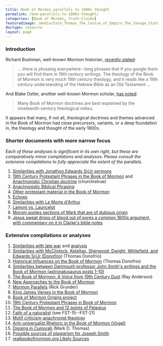 ```yaml
---
title: Book of Mormon parallels to 1800s thought
permalink: /bom-parallels-to-1800s-thought/
categories: [Book of Mormon, Truth-Claims]
featuredimage: /media/Cole_Thomas_The_Course_of_Empire_The_Savage_State_1836.smaller.jpg
doctype: resource
layout: page
---
```


### Introduction

Richard Bushman, well-known Mormon historian, [recently stated](https://docs.google.com/viewer?url=https://github.com/faenrandir/a_careful_examination/raw/49dfa3ec8b053e283fcd0643764907e3ccdf112c/documents/book_of_mormon/richard_bushman_on_nineteenth_century_theology_in_bom.pdf):

> ... there is phrasing everywhere--long phrases that if you google them you will find them in 19th century writings.  The theology of the Book of Mormon is very much 19th century theology, and it reads like a 19th century understanding of the Hebrew Bible as an Old Testament ...

And Blake Ostler, another well-known Mormon scholar, [has noted](https://www.dialoguejournal.com/wp-content/uploads/sbi/articles/Dialogue_V20N01_68.pdf):

> Many Book of Mormon doctrines are best explained by the nineteenth-century theological milieu.

It appears that many, if not all, theological doctrines and themes advanced in the Book of Mormon had close precursors, variants, or a deep foundation in, the theology and thought of the early 1800s.

### Shorter documents with more narrow focus

*Each of these analyses is significant in its own right, but these are comparatively minor compilations and analyses.  Please consult the extensive compilations to fully appreciate the _extent_ of the parallels.*

1. [Similarities with Jonathon Edwards Sr/Jr sermons](https://imgur.com/a/q2AcO)
1. [19th Century Protestant Phrases in the Book of Mormon](https://wheatandtares.org/2017/11/08/19th-century-protestant-phrases-in-the-book-of-mormon/) and [Anachronistic Christian doctrine](http://www.churchistrue.com/blog/anachronistic-christian-doctrine-in-book-of-mormon/) (churchistrue)
1. [Anachronistic Biblical Phrasing](https://www.reddit.com/r/exmormon/comments/1q1tmt/a_couple_more_anachronistic_quotations_in_the/)
1. [Other protestant material in the Book of Mormon](https://www.reddit.com/r/mormon/comments/3uvrl5/nineteenthcentury_protestant_material_in_the_book/)
1. [Echoes](https://faenrandir.github.io/a_careful_examination/documents/book_of_mormon/echoes/echoes_of_1800s.pdf)
1. [Similarities with Le Morte d'Arthur](https://www.reddit.com/r/exmormon/comments/5aresk/you_can_add_le_morte_darthur_to_that_list_of/)
1. [Lamoni vs. Launcelot](https://www.reddit.com/r/exmormon/comments/71uqbc/lamoni_vs_launcelot/)
1. [Moroni quotes sections of Mark that are of dubious origin](https://www.reddit.com/r/mormonscholar/comments/75hvyj/moroni_quotes_sections_of_mark_that_are_of/)
1. [Jesus sweat drops of blood out of pores a common 1800s argument, with commentary on it in Clarke's bible notes](https://www.reddit.com/r/exmormon/comments/7z6jg3/the_idea_that_jesus_sweated_drops_of_blood_out_of/)

### Extensive compilations or analyses

1. [Similarities with late war](https://wordtreefoundation.github.io/thelatewar/) and [analysis](http://www.patheos.com/blogs/faithpromotingrumor/2013/10/the-book-of-mormon-and-the-late-war-direct-literary-dependence/)
1. [Similarities with McClintock, Keteltas, Sherwood, Dwight, Whitefield, and Edwards Sr/Jr (Donofrio)](http://www.mormonthink.com/influences.htm#part3) (Thomas Donofrio)
1. [Historical Influences on the Book of Mormon](http://www.mormonthink.com/influences.htm#part2) (Thomas Donofrio)
1. [Similarities between Dartmouth professor John Smith's writings and the Book of Mormon (astronatusaurus posts 1-10)](https://www.reddit.com/r/mormonscholar/comments/92e2sl/similarities_between_dartmouth_professor_john/)
1. [The Book of Mormon: A Voice from 19th Century Dust](http://www.exmormonfoundation.org/files/BookofMormon07.PDF) (Ray Anderson)
1. [New Approaches to the Book of Mormon](http://signaturebookslibrary.org/new-approaches-to-the-book-of-mormon/)
1. [Mormon Parallels](http://www.rickgrunder.com/parallels.htm) (Rick Grunder)
1. [King James Verses in the Book of Mormon](http://bookofmormondepot.com/kjv-verses/)
1. [Book of Mormon Origins project](https://www.bookofmormonorigins.com/)
1. [19th Century Protestant Phrases in Book of Mormon](http://www.churchistrue.com/blog/19th-century-protestant-phrases-in-book-of-mormon/)
1. [The Book of Mormon and 12 points of Pelagius](https://faenrandir.github.io/a_careful_examination/documents/book_of_mormon/the_bom_and_the_twelve_points_of_pelagius.pdf)
1. [Faith of a naturalist](https://mormonbandwagon.com/bwv549/faith-naturalist-response-faith-science-teacher-questions/) (see FST-15--FST-21)
1. [Motif criticism-anachronist theology](https://mormonmemo.com/key-topics/the-book-of-mormon/#motif)
1. [Anti-universalist Rhetoric in the Book of Mormon (Vogel)](https://www.youtube.com/watch?v=wm7t7pNUWAM)
1. [Digging in Cumorah](http://signaturebookslibrary.org/digging-in-cumorah/) (Mark D. Thomas)
1. [Possible sources of plagiarism for Joseph Smith](https://exploringmormonism.com/possible-sources-for-plagiarism-for-joseph-smith/)
1. [realbookofmormon.org Likely Sources](http://realbookofmormon.org/likely-sources/)
